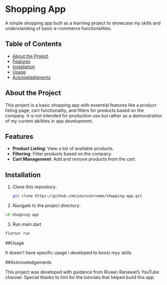 # Shopping App

A simple shopping app built as a learning project to showcase my skills and understanding of basic e-commerce functionalities.

## Table of Contents
- [About the Project](#about-the-project)
- [Features](#features)
- [Installation](#installation)
- [Usage](#usage)
- [Acknowledgments](#acknowledgments)

## About the Project

This project is a basic shopping app with essential features like a product listing page, cart functionality, and filters for products based on the company. It is not intended for production use but rather as a demonstration of my current abilities in app development.

## Features

- **Product Listing**: View a list of available products.
- **Filtering**: Filter products based on the company.
- **Cart Management**: Add and remove products from the cart.

## Installation

1. Clone this repository:
   ```bash
   git clone https://github.com/yourusername/shopping-app.git
2. Navigate to the project directory:

  ```bash
  cd shopping-app
```
3. Run main.dart
```bash
flutter run
```

##Usage

It doesn't have specific usage i developed to boost myy skills

##Acknowledgements

This project was developed with guidance from Rivaan Ranawat’s YouTube channel. Special thanks to him for the tutorials that helped build this app.
